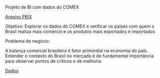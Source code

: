 Projeto de BI com dados do COMEX

[Arquivo PBIX](https://1drv.ms/u/s!AmOCIYdVhZGmhPZPQtuWhn40VEtXtw?e=FhKGrS)

Objetivo: Explorar os dados do COMEX e verificar os países com quem o Brasil realiza mais comércio e os produtos mais exportados e importados

Problema de negócio:

A balança comercial brasileira é fator primordial na economia do país. Entender o contexto do Brasil no mercado é de fundamental importância para observar pontos de críticos e de melhoria.


[Dados](https://www.gov.br/mdic/pt-br/assuntos/comercio-exterior/estatisticas/base-de-dados-bruta)


